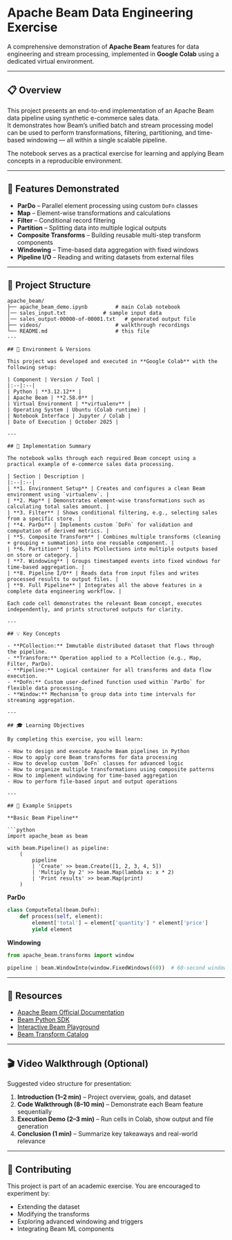 # Apache Beam Data Engineering Exercise

A comprehensive demonstration of **Apache Beam** features for data engineering and stream processing, implemented in **Google Colab** using a dedicated virtual environment.

---

## 📋 Overview

This project presents an end-to-end implementation of an Apache Beam data pipeline using synthetic e-commerce sales data.  
It demonstrates how Beam’s unified batch and stream processing model can be used to perform transformations, filtering, partitioning, and time-based windowing — all within a single scalable pipeline.

The notebook serves as a practical exercise for learning and applying Beam concepts in a reproducible environment.

---

## 🎯 Features Demonstrated

- **ParDo** – Parallel element processing using custom `DoFn` classes  
- **Map** – Element-wise transformations and calculations  
- **Filter** – Conditional record filtering  
- **Partition** – Splitting data into multiple logical outputs  
- **Composite Transforms** – Building reusable multi-step transform components  
- **Windowing** – Time-based data aggregation with fixed windows  
- **Pipeline I/O** – Reading and writing datasets from external files  

---

## 🧱 Project Structure

```text
apache_beam/
├── apache_beam_demo.ipynb         # main Colab notebook
│── sales_input.txt            # sample input data
│── sales_output-00000-of-00001.txt   # generated output file
├── videos/                        # walkthrough recordings
└── README.md                      # this file
---

## 🚀 Environment & Versions

This project was developed and executed in **Google Colab** with the following setup:

| Component | Version / Tool |
|:--|:--|
| Python | **3.12.12** |
| Apache Beam | **2.58.0** |
| Virtual Environment | **virtualenv** |
| Operating System | Ubuntu (Colab runtime) |
| Notebook Interface | Jupyter / Colab |
| Date of Execution | October 2025 |

---

## 🧱 Implementation Summary

The notebook walks through each required Beam concept using a practical example of e-commerce sales data processing.

| Section | Description |
|:--|:--|
| **1. Environment Setup** | Creates and configures a clean Beam environment using `virtualenv`. |
| **2. Map** | Demonstrates element-wise transformations such as calculating total sales amount. |
| **3. Filter** | Shows conditional filtering, e.g., selecting sales from a specific store. |
| **4. ParDo** | Implements custom `DoFn` for validation and computation of derived metrics. |
| **5. Composite Transform** | Combines multiple transforms (cleaning + grouping + summation) into one reusable component. |
| **6. Partition** | Splits PCollections into multiple outputs based on store or category. |
| **7. Windowing** | Groups timestamped events into fixed windows for time-based aggregation. |
| **8. Pipeline I/O** | Reads data from input files and writes processed results to output files. |
| **9. Full Pipeline** | Integrates all the above features in a complete data engineering workflow. |

Each code cell demonstrates the relevant Beam concept, executes independently, and prints structured outputs for clarity.

---

## 💡 Key Concepts

- **PCollection:** Immutable distributed dataset that flows through the pipeline.  
- **Transform:** Operation applied to a PCollection (e.g., Map, Filter, ParDo).  
- **Pipeline:** Logical container for all transforms and data flow execution.  
- **DoFn:** Custom user-defined function used within `ParDo` for flexible data processing.  
- **Window:** Mechanism to group data into time intervals for streaming aggregation.  

---

## 🎓 Learning Objectives

By completing this exercise, you will learn:

- How to design and execute Apache Beam pipelines in Python  
- How to apply core Beam transforms for data processing  
- How to develop custom `DoFn` classes for advanced logic  
- How to organize multiple transformations using composite patterns  
- How to implement windowing for time-based aggregation  
- How to perform file-based input and output operations  

---

## 🧩 Example Snippets

**Basic Beam Pipeline**

```python
import apache_beam as beam

with beam.Pipeline() as pipeline:
    (
        pipeline
        | 'Create' >> beam.Create([1, 2, 3, 4, 5])
        | 'Multiply by 2' >> beam.Map(lambda x: x * 2)
        | 'Print results' >> beam.Map(print)
    )
```

**ParDo**

```python
class ComputeTotal(beam.DoFn):
    def process(self, element):
        element['total'] = element['quantity'] * element['price']
        yield element
```

**Windowing**

```python
from apache_beam.transforms import window

pipeline | beam.WindowInto(window.FixedWindows(60))  # 60-second windows
```

---

## 🔗 Resources

- [Apache Beam Official Documentation](https://beam.apache.org/documentation/)  
- [Beam Python SDK](https://beam.apache.org/documentation/sdks/python/)  
- [Interactive Beam Playground](https://beam.apache.org/get-started/try-beam-playground/)  
- [Beam Transform Catalog](https://beam.apache.org/documentation/transforms/python/overview/)  

---

## 🎬 Video Walkthrough (Optional)

Suggested video structure for presentation:

1. **Introduction (1–2 min)** – Project overview, goals, and dataset  
2. **Code Walkthrough (8–10 min)** – Demonstrate each Beam feature sequentially  
3. **Execution Demo (2–3 min)** – Run cells in Colab, show output and file generation  
4. **Conclusion (1 min)** – Summarize key takeaways and real-world relevance  

---

## 🤝 Contributing

This project is part of an academic exercise. You are encouraged to experiment by:

- Extending the dataset  
- Modifying the transforms  
- Exploring advanced windowing and triggers  
- Integrating Beam ML components  


